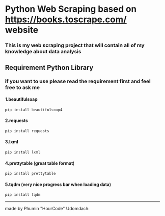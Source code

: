 # Python Web Scraping based on https://books.toscrape.com/ website

### This is my web scraping project that will contain all of my knowledge about data analysis

## Requirement Python Library

### if you want to use please read the requirement first and feel free to ask me

#### 1.beautifulsoap

```
pip install beautifulsoup4
```

#### 2.requests

```
pip install requests
```

#### 3.lxml

```
pip install lxml
```

#### 4.prettytable (great table format)

```
pip install prettytable
```

#### 5.tqdm (very nice progress bar when loading data)

```
pip install tqdm
```

---

made by Phumin "HourCode" Udomdach

